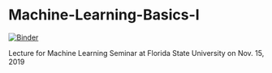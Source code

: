 # Machine-Learning-Basics-I
[![Binder](https://mybinder.org/badge_logo.svg)](https://mybinder.org/v2/gh/pseastham/Machine-Learning-Basics-I/master?filepath=Machine%20Learning%20Basics.ipynb)

Lecture for Machine Learning Seminar at Florida State University on Nov. 15, 2019
